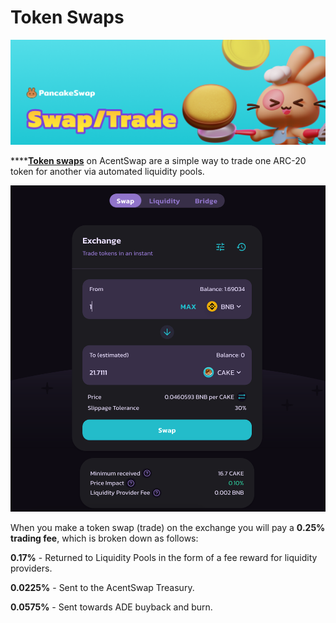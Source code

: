 # Token Swaps

![](../../.gitbook/assets/swap-trade-header.png)

****[**Token swaps**](https://exchange.pancakeswap.finance/#/swap) on AcentSwap are a simple way to trade one ARC-20 token for another via automated liquidity pools.

![](../../.gitbook/assets/screenshot-2021-04-19-at-6.11.54-pm.png)

When you make a token swap (trade) on the exchange you will pay a **0.25% trading fee**, which is broken down as follows:

**0.17%** - Returned to Liquidity Pools in the form of a fee reward for liquidity providers.

**0.0225%** - Sent to the AcentSwap Treasury.

**0.0575%** - Sent towards ADE buyback and burn.
